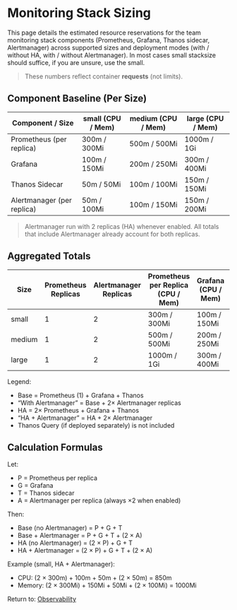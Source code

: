 # Monitoring Stack Sizing

This page details the estimated resource reservations for the team monitoring stack components (Prometheus, Grafana, Thanos sidecar, Alertmanager) across supported sizes and deployment modes (with / without HA, with / without Alertmanager). In most cases small stacksize should suffice, if you are unsure, use the small.

> These numbers reflect container **requests** (not limits).

## Component Baseline (Per Size)

| Component / Size | small (CPU / Mem) | medium (CPU / Mem) | large (CPU / Mem) |
|------------------|------------------|--------------------|-------------------|
| Prometheus (per replica) | 300m / 300Mi | 500m / 500Mi | 1000m / 1Gi |
| Grafana | 100m / 150Mi | 200m / 250Mi | 300m / 400Mi |
| Thanos Sidecar | 50m / 50Mi | 100m / 100Mi | 150m / 150Mi |
| Alertmanager (per replica) | 50m / 100Mi | 100m / 150Mi | 150m / 200Mi |

> Alertmanager run with 2 replicas (HA) whenever enabled. All totals that include Alertmanager already account for both replicas.

## Aggregated Totals

| Size  | Prometheus Replicas | Alertmanager Replicas | Prometheus per Replica (CPU / Mem) | Grafana (CPU / Mem) | Thanos Sidecar (CPU / Mem) | Alertmanager (2× CPU / Mem) | Total Base (No HA, No Alertmanager) | Total With Alertmanager (2×) | Total With HA (2× Prometheus) | Total With HA + Alertmanager (2×) |
|-------|---------------------|-----------------------|-------------------------------------|---------------------|----------------------------|-----------------------------|-------------------------------------|-------------------------------|----------------------------------|------------------------------------|
| small | 1 | 2 | 300m / 300Mi | 100m / 150Mi | 50m / 50Mi  | 100m / 200Mi  | 450m / 500Mi  | 550m / 700Mi  | 750m / 800Mi  | 850m / 1000Mi |
| medium| 1 | 2 | 500m / 500Mi | 200m / 250Mi | 100m / 100Mi| 200m / 300Mi | 800m / 850Mi  | 1000m / 1.15Gi | 1.3 / 1.35Gi  | 1.5 / 1.65Gi  |
| large | 1 | 2 | 1000m / 1Gi  | 300m / 400Mi | 150m / 150Mi| 300m / 400Mi | 1.45 / 1.53Gi | 1.75 / 1.92Gi | 2.45 / 2.53Gi | 2.75 / 2.92Gi |

Legend:
- Base = Prometheus (1) + Grafana + Thanos
- “With Alertmanager” = Base + 2× Alertmanager replicas
- HA = 2× Prometheus + Grafana + Thanos
- “HA + Alertmanager” = HA + 2× Alertmanager
- Thanos Query (if deployed separately) is not included

## Calculation Formulas

Let:
- P = Prometheus per replica
- G = Grafana
- T = Thanos sidecar
- A = Alertmanager per replica (always ×2 when enabled)

Then:
- Base (no Alertmanager) = P + G + T
- Base + Alertmanager = P + G + T + (2 × A)
- HA (no Alertmanager) = (2 × P) + G + T
- HA + Alertmanager = (2 × P) + G + T + (2 × A)

Example (small, HA + Alertmanager):
- CPU: (2 × 300m) + 100m + 50m + (2 × 50m) = 850m
- Memory: (2 × 300Mi) + 150Mi + 50Mi + (2 × 100Mi) = 1000Mi


Return to: [Observability](./observability.md)

